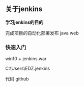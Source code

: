 ## 关于jenkins

**学习jenkins的目的**

完成项目的自动化部署发布   java web

### 快速入门
win10 + jenkins.war

C:\Users\EDZ\.jenkins

代码 github  


